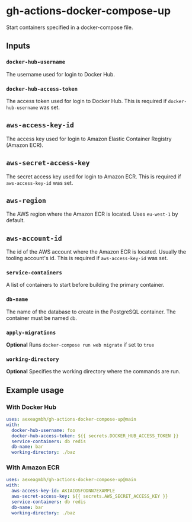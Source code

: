 # gh-actions-docker-compose-up

Start containers specified in a docker-compose file.


## Inputs

### `docker-hub-username`

The username used for login to Docker Hub.

### `docker-hub-access-token`

The access token used for login to Docker Hub.  This is required if
`docker-hub-username` was set.

## `aws-access-key-id`

The access key used for login to Amazon Elastic Container Registry (Amazon ECR).

## `aws-secret-access-key`

The secret access key used for login to Amazon ECR.  This is required if
`aws-access-key-id` was set.

## `aws-region`

The AWS region where the Amazon ECR is located.  Uses `eu-west-1` by default.

## `aws-account-id`

The id of the AWS account where the Amazon ECR is located.  Usually the
tooling account's id.  This is required if `aws-access-key-id` was set.

### `service-containers`

A list of containers to start before building the primary container.

### `db-name`

The name of the database to create in the PostgreSQL container.  The
container must be named `db`.

### `apply-migrations`

**Optional** Runs `docker-compose run web migrate` if set to `true`

### `working-directory`

**Optional** Specifies the working directory where the commands are run.


## Example usage

### With Docker Hub

```yaml
uses: aexeagmbh/gh-actions-docker-compose-up@main
with:
  docker-hub-username: foo
  docker-hub-access-token: ${{ secrets.DOCKER_HUB_ACCESS_TOKEN }}
  service-containers: db redis
  db-name: bar
  working-directory: ./baz
```

### With Amazon ECR

```yaml
uses: aexeagmbh/gh-actions-docker-compose-up@main
with:
  aws-access-key-id: AKIAIOSFODNN7EXAMPLE
  aws-secret-access-key: ${{ secrets.AWS_SECRET_ACCESS_KEY }}
  service-containers: db redis
  db-name: bar
  working-directory: ./baz
```
